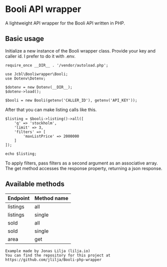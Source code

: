 # Booli API wrapper
A lightweight API wrapper for the Booli API written in PHP.

## Basic usage
Initialize a new instance of the Booli wrapper class. Provide your key and caller id. I prefer to do it with .env.

    require_once __DIR__ . '/vendor/autoload.php';

    use Jcbl\Booliwrapper\Booli;
    use Dotenv\Dotenv;

    $dotenv = new Dotenv(__DIR__);
    $dotenv->load();

    $booli = new Booli(getenv('CALLER_ID'), getenv('API_KEY'));

After that you can make listing calls like this.

    $listing = $booli->listing()->all([
        'q' => 'stockholm',
        'limit' => 3,
        'filters' => [
            'maxListPrice' => 2000000
        ]
    ]);

    echo $listing;

To apply filters, pass filters as a second argument as an associative array.
The get method accesses the response property, returning a json response.

## Available methods

| Endpoint      | Method name            |
|---------------|------------------------|
| listings      | all                    |
| listings      | single                 |
| sold          | all                    |
| sold          | single                 |
| area          | get                    |

    Example made by Jonas Lilja (lilja.io)
    You can find the repository for this project at https://github.com/jlilja/Booli-php-wrapper
